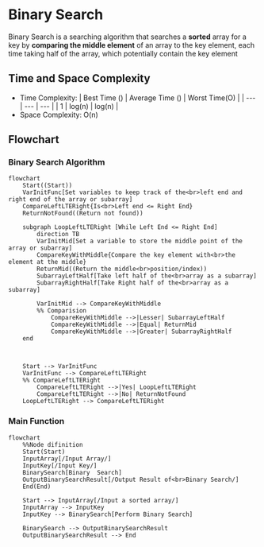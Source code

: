 # Binary Search
Binary Search is a searching algorithm that searches a **sorted** array for a key by **comparing the middle element** of an array to the key element, each time taking half of the array, which  potentially contain the key element

## Time and Space Complexity
- Time Complexity:
    | Best Time ()  | Average Time ()   | Worst Time(O) |
    | ---           | ---               | ---           |
    | 1             | log(n)            | log(n)        |
- Space Complexity:
    O(n)

## Flowchart
### Binary Search Algorithm
```mermaid
flowchart
    Start((Start))
    VarInitFunc[Set variables to keep track of the<br>left end and right end of the array or subarray]
    CompareLeftLTERight{Is<br>Left end <= Right End}
    ReturnNotFound((Return not found))
    
    subgraph LoopLeftLTERight [While Left End <= Right End]
        direction TB
        VarInitMid[Set a variable to store the middle point of the array or subarray]
        CompareKeyWithMiddle{Compare the key element with<br>the element at the middle}
        ReturnMid((Return the middle<br>position/index))
        SubarrayLeftHalf[Take left half of the<br>array as a subarray]
        SubarrayRightHalf[Take Right half of the<br>array as a subarray]
        
        VarInitMid --> CompareKeyWithMiddle
        %% Comparision
            CompareKeyWithMiddle -->|Lesser| SubarrayLeftHalf
            CompareKeyWithMiddle -->|Equal| ReturnMid
            CompareKeyWithMiddle -->|Greater| SubarrayRightHalf
    end
    
    

    Start --> VarInitFunc
    VarInitFunc --> CompareLeftLTERight
    %% CompareLeftLTERight
        CompareLeftLTERight -->|Yes| LoopLeftLTERight
        CompareLeftLTERight -->|No| ReturnNotFound
    LoopLeftLTERight --> CompareLeftLTERight
```

### Main Function
```mermaid
flowchart
    %%Node difinition
    Start(Start)
    InputArray[/Input Array/]
    InputKey[/Input Key/]
    BinarySearch[Binary  Search]
    OutputBinarySearchResult[/Output Result of<br>Binary Search/]
    End(End)

    Start --> InputArray[/Input a sorted array/]
    InputArray --> InputKey
    InputKey --> BinarySearch[Perform Binary Search]
    
    BinarySearch --> OutputBinarySearchResult
    OutputBinarySearchResult --> End
```